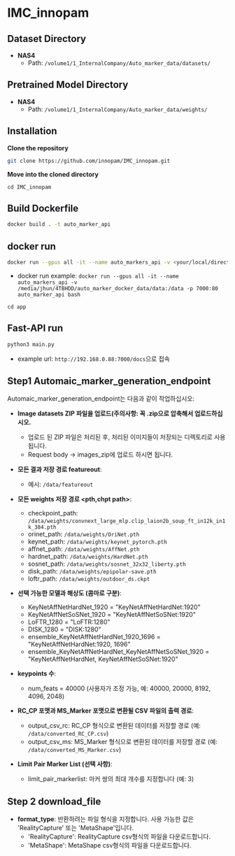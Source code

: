 # IMC_innopam

## Dataset Directory

- **NAS4**
  - Path: `/volume1/1_InternalCompany/Auto_marker_data/datasets/`

## Pretrained Model Directory

- **NAS4**
  - Path: `/volume1/1_InternalCompany/Auto_marker_data/weights/`

## Installation

**Clone the repository**
```bash
git clone https://github.com/innopam/IMC_innopam.git
```
**Move into the cloned directory**
```
cd IMC_innopam
```
## Build Dockerfile

```bash
docker build . -t auto_marker_api
```
## docker run
```bash
docker run --gpus all -it --name auto_markers_api -v <your/local/directory/data>:/data -p 7000:80 auto_marker_api bash
```
- docker run example: `docker run --gpus all -it --name auto_markers_api -v /media/jhun/4TBHDD/auto_marker_docker_data/data:/data -p 7000:80 auto_marker_api bash`

```
cd app
```
## Fast-API run
```bash
python3 main.py
```
- example url: `http://192.168.0.88:7000/docs`으로 접속

## Step1 Automaic_marker_generation_endpoint

Automaic_marker_generation_endpoint는 다음과 같이 작업하십시오:

- **Image datasets ZIP 파일을 업로드(주의사항: 꼭 .zip으로 압축해서 업로드하십시오.**
    - 업로드 된 ZIP 파일은 처리된 후, 처리된 이미지들이 저장되는 디렉토리로 사용됩니다.
    -  Request body -> images_zip에 업로드 하시면 됩니다.

- **모든 결과 저장 경로 featureout**:
    - 예시: `/data/featureout`

- **모든 weights 저장 경로 <pth,chpt path>**:
    - checkpoint_path: `/data/weights/convnext_large_mlp.clip_laion2b_soup_ft_in12k_in1k_384.pth`
    - orinet_path: `/data/weights/OriNet.pth`
    - keynet_path: `/data/weights/keynet_pytorch.pth`
    - affnet_path: `/data/weights/AffNet.pth`
    - hardnet_path: `/data/weights/HardNet.pth`
    - sosnet_path: `/data/weights/sosnet_32x32_liberty.pth`
    - disk_path: `/data/weights/epipolar-save.pth`
    - loftr_path: `/data/weights/outdoor_ds.ckpt`

- **선택 가능한 모델과 해상도 (콤마로 구분)**:
    - KeyNetAffNetHardNet_1920 = "KeyNetAffNetHardNet:1920"
    - KeyNetAffNetSoSNet_1920 = "KeyNetAffNetSoSNet:1920"
    - LoFTR_1280 = "LoFTR:1280"
    - DISK_1280 = "DISK:1280"
    - ensemble_KeyNetAffNetHardNet_1920_1696 = "KeyNetAffNetHardNet:1920, 1696"
    - ensemble_KeyNetAffNetHardNet_KeyNetAffNetSoSNet_1920 = "KeyNetAffNetHardNet, KeyNetAffNetSoSNet:1920"

- **keypoints 수**:
    - num_feats = 40000 (사용자가 조정 가능, 예: 40000, 20000, 8192, 4096, 2048)
    
- **RC_CP 포맷과 MS_Marker 포맷으로 변환될 CSV 파일의 출력 경로**:
    - output_csv_rc: RC_CP 형식으로 변환된 데이터를 저장할 경로 (예: `/data/converted_RC_CP.csv`)
    - output_csv_ms: MS_Marker 형식으로 변환된 데이터를 저장할 경로 (예: `/data/converted_MS_Marker.csv`)

- **Limit Pair Marker List (선택 사항)**:
    - limit_pair_markerlist: 마커 쌍의 최대 개수를 지정합니다 (예: 3)


## Step 2 download_file

- **format_type**: 반환하려는 파일 형식을 지정합니다. 사용 가능한 값은 'RealityCapture' 또는 'MetaShape'입니다.
    - 'RealityCapture': RealityCapture csv형식의 파일을 다운로드합니다.
    - 'MetaShape': MetaShape csv형식의 파일을 다운로드합니다.


